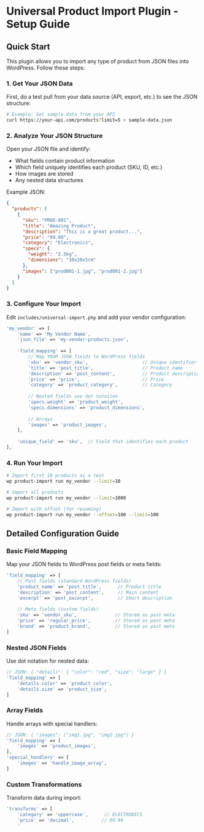 # Universal Product Import Plugin - Setup Guide

## Quick Start

This plugin allows you to import any type of product from JSON files into WordPress. Follow these steps:

### 1. Get Your JSON Data

First, do a test pull from your data source (API, export, etc.) to see the JSON structure:

```bash
# Example: Get sample data from your API
curl https://your-api.com/products?limit=5 > sample-data.json
```

### 2. Analyze Your JSON Structure

Open your JSON file and identify:
- What fields contain product information
- Which field uniquely identifies each product (SKU, ID, etc.)
- How images are stored
- Any nested data structures

Example JSON:
```json
{
  "products": [
    {
      "sku": "PROD-001",
      "title": "Amazing Product",
      "description": "This is a great product...",
      "price": "99.99",
      "category": "Electronics",
      "specs": {
        "weight": "2.5kg",
        "dimensions": "10x20x5cm"
      },
      "images": ["prod001-1.jpg", "prod001-2.jpg"]
    }
  ]
}
```

### 3. Configure Your Import

Edit `includes/universal-import.php` and add your vendor configuration:

```php
'my_vendor' => [
    'name' => 'My Vendor Name',
    'json_file' => 'my-vendor-products.json',
    
    'field_mapping' => [
        // Map YOUR JSON fields to WordPress fields
        'sku' => 'vendor_sku',                    // Unique identifier
        'title' => 'post_title',                  // Product name
        'description' => 'post_content',          // Product description
        'price' => 'price',                       // Price
        'category' => 'product_category',         // Category
        
        // Nested fields use dot notation
        'specs.weight' => 'product_weight',       
        'specs.dimensions' => 'product_dimensions',
        
        // Arrays
        'images' => 'product_images',
    ],
    
    'unique_field' => 'sku',  // Field that identifies each product
],
```

### 4. Run Your Import

```bash
# Import first 10 products as a test
wp product-import run my_vendor --limit=10

# Import all products
wp product-import run my_vendor --limit=1000

# Import with offset (for resuming)
wp product-import run my_vendor --offset=100 --limit=100
```

## Detailed Configuration Guide

### Basic Field Mapping

Map your JSON fields to WordPress post fields or meta fields:

```php
'field_mapping' => [
    // Post fields (standard WordPress fields)
    'product_name' => 'post_title',      // Product title
    'description' => 'post_content',     // Main content
    'excerpt' => 'post_excerpt',         // Short description
    
    // Meta fields (custom fields)
    'sku' => 'vendor_sku',              // Stored as post meta
    'price' => 'regular_price',         // Stored as post meta
    'brand' => 'product_brand',         // Stored as post meta
]
```

### Nested JSON Fields

Use dot notation for nested data:

```php
// JSON: { "details": { "color": "red", "size": "large" } }
'field_mapping' => [
    'details.color' => 'product_color',
    'details.size' => 'product_size',
]
```

### Array Fields

Handle arrays with special handlers:

```php
// JSON: { "images": ["img1.jpg", "img2.jpg"] }
'field_mapping' => [
    'images' => 'product_images',
],
'special_handlers' => [
    'images' => 'handle_image_array',
]
```

### Custom Transformations

Transform data during import:

```php
'transforms' => [
    'category' => 'uppercase',      // ELECTRONICS
    'price' => 'decimal',          // 99.99
    '